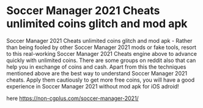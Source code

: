 # Soccer Manager 2021 Cheats unlimited coins glitch and mod apk

Soccer Manager 2021 Cheats unlimited coins glitch and mod apk - Rather than being fooled by other Soccer Manager 2021 mods or fake tools, resort to this real-working Soccer Manager 2021 Cheats engine above to advance quickly with unlimited coins. There are some groups on reddit also that can help you in exchange of coins and cash. Apart from this the techniques mentioned above are the best way to understand Soccer Manager 2021 cheats. Apply them cautiously to get more free coins, you will have a good experience in Soccer Manager 2021 without mod apk for iOS adroid!

here https://non-cgplus.com/soccer-manager-2021/

